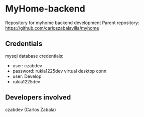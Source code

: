 # MyHome-backend

Repository for myhome backend development
Parent repository: https://github.com/carloszabalavilla/myhome

## Credentials

mysql database credentials:

- user: czabdev
- password: rukia1225dev
  virtual desktop conn
- user: Develop
- rukia1225dev

## Developers involved

czabdev (Carlos Zabala)
